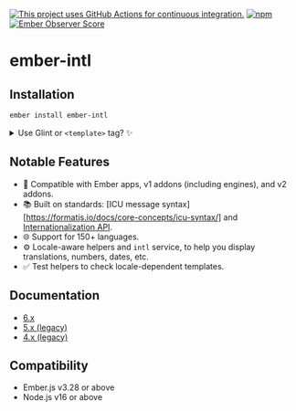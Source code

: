[![This project uses GitHub Actions for continuous integration.](https://github.com/ember-intl/ember-intl/actions/workflows/ci-cd.yml/badge.svg)](https://github.com/ember-intl/ember-intl/actions/workflows/ci-cd.yml)
[![npm](https://img.shields.io/npm/dm/ember-intl.svg)](https://www.npmjs.com/package/ember-intl)
[![Ember Observer Score](http://emberobserver.com/badges/ember-intl.svg)](http://emberobserver.com/addons/ember-intl)

# ember-intl


## Installation

```sh
ember install ember-intl
```

<details>

<summary>Use Glint or <code>&lt;template&gt;</code> tag? ✨</summary>

- Update your template registry to extend this addon's. Check the [Glint documentation](https://typed-ember.gitbook.io/glint/environments/ember/using-addons#using-glint-enabled-addons) for more information.

    ```ts
    /* types/index.d.ts */

    import '@glint/environment-ember-loose';

    import type EmberIntlRegistry from 'ember-intl/template-registry';

    declare module '@glint/environment-ember-loose/registry' {
      export default interface Registry extends EmberIntlRegistry, /* other addon registries */ {
        // local entries
      }
    }
    ```

- In [`<template>`-tag components](https://github.com/ember-template-imports/ember-template-imports), use the named import to consume things from `ember-intl`.

    ```ts
    /* app/components/hello.gts */
    import type { TOC } from '@ember/component/template-only';
    import { t } from 'ember-intl';

    interface HelloSignature {
      Args: {
        name: string;
      };
    }

    const HelloComponent: TOC<HelloSignature> =
      <template>
        <div>
          {{t "hello.message" name=@name}}
        </div>
      </template>

    export default HelloComponent;
    ```

</details>


## Notable Features

* 🐹 Compatible with Ember apps, v1 addons (including engines), and v2 addons.
* 📚 Built on standards: [ICU message syntax][https://formatjs.io/docs/core-concepts/icu-syntax/] and [Internationalization API](https://developer.mozilla.org/docs/Web/JavaScript/Reference/Global_Objects/Intl).
* 🌐 Support for 150+ languages.
* ⚙️ Locale-aware helpers and `intl` service, to help you display translations, numbers, dates, etc.
* ✅ Test helpers to check locale-dependent templates.


## Documentation

- [6.x](https://ember-intl.github.io/ember-intl/)
- [5.x (legacy)](https://ember-intl.github.io/ember-intl/versions/v5.7.0/)
- [4.x (legacy)](https://ember-intl.github.io/ember-intl/versions/v4.4.0/)


## Compatibility

* Ember.js v3.28 or above
* Node.js v16 or above
